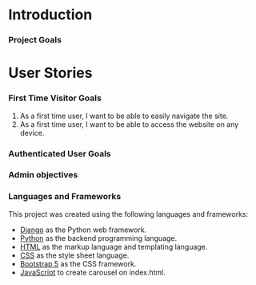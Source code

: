 # Introduction 

### Project Goals

# User Stories

### First Time Visitor Goals
1. As a first time user, I want to be able to easily navigate the site.
2. As a first time user, I want to be able to access the website on any device.


### Authenticated User Goals

### Admin objectives

### Languages and Frameworks

This project was created using the following languages and frameworks:

- [Django](https://www.djangoproject.com/) as the Python web framework.
- [Python](https://www.python.org/) as the backend programming language.
- [HTML](https://en.wikipedia.org/wiki/HTML) as the markup language and templating language.
- [CSS](https://en.wikipedia.org/wiki/CSS) as the style sheet language.
- [Bootstrap 5](https://getbootstrap.com/) as the CSS framework.
- [JavaScript](https://en.wikipedia.org/wiki/JavaScript) to create carousel on index.html.